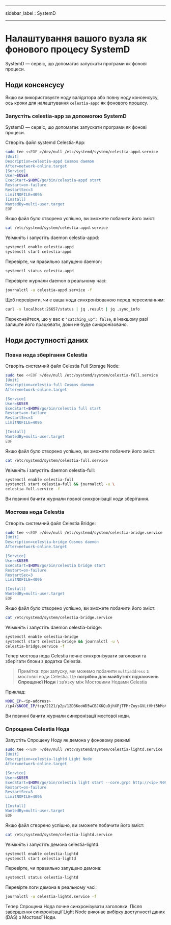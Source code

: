 - - -
sidebar_label : SystemD
- - -

# Налаштування вашого вузла як фонового процесу SystemD

SystemD — сервіс, що допомагає запускати програми як фонові процеси.

## Ноди консенсусу

Якщо ви використовуєте ноду валідатора або повну ноду консенсусу, ось кроки для налаштування `celestia-appd` як фонового процесу.

### Запустіть celestia-app за допомогою SystemD

SystemD — сервіс, що допомагає запускати програми як фонові процеси.

Створіть файл systemd Celestia-App:

```sh
sudo tee <<EOF >/dev/null /etc/systemd/system/celestia-appd.service
[Unit]
Description=celestia-appd Cosmos daemon
After=network-online.target
[Service]
User=$USER
ExecStart=$HOME/go/bin/celestia-appd start
Restart=on-failure
RestartSec=3
LimitNOFILE=4096
[Install]
WantedBy=multi-user.target
EOF
```

Якщо файл було створено успішно, ви зможете побачити його зміст:

```sh
cat /etc/systemd/system/celestia-appd.service
```

Увімкніть і запустіть daemon celestia-appd:

```sh
systemctl enable celestia-appd
systemctl start celestia-appd
```

Перевірте, чи правильно запущено daemon:

```sh
systemctl status celestia-appd
```

Перевірте журнали daemon в реальному часі:

```sh
journalctl -u celestia-appd.service -f
```

Щоб перевірити, чи є ваша нода синхронізованою перед пересиланням:

```sh
curl -s localhost:26657/status | jq .result | jq .sync_info
```

Переконайтеся, що у вас є `"catching_up": false`, в інакшому разі залиште його працювати, доки не буде синхронізовано.

## Ноди доступності даних

### Повна нода зберігання Celestia

Створіть системний файл Celestia Full Storage Node:

```sh
sudo tee <<EOF >/dev/null /etc/systemd/system/celestia-full.service
[Unit]
Description=celestia-full Cosmos daemon
After=network-online.target

[Service]
User=$USER
ExecStart=$HOME/go/bin/celestia full start
Restart=on-failure
RestartSec=3
LimitNOFILE=4096

[Install]
WantedBy=multi-user.target
EOF
```

Якщо файл було створено успішно, ви зможете побачити його зміст:

```sh
cat /etc/systemd/system/celestia-full.service
```

Увімкніть і запустіть daemon celestia-full:

```sh
systemctl enable celestia-full
systemctl start celestia-full && journalctl -u \
celestia-full.service -f
```

Ви повинні бачити журнали повної синхронізації ноди зберігання.

### Мостова нода Celestia

Створіть системний файл Celestia Bridge:

```sh
sudo tee <<EOF >/dev/null /etc/systemd/system/celestia-bridge.service
[Unit]
Description=celestia-bridge Cosmos daemon
After=network-online.target

[Service]
User=$USER
ExecStart=$HOME/go/bin/celestia bridge start
Restart=on-failure
RestartSec=3
LimitNOFILE=4096

[Install]
WantedBy=multi-user.target
EOF
```

Якщо файл було створено успішно, ви зможете побачити його зміст:

```sh
cat /etc/systemd/system/celestia-bridge.service
```

Увімкніть і запустіть daemon celestia-bridge:

```sh
systemctl enable celestia-bridge
systemctl start celestia-bridge && journalctl -u \
celestia-bridge.service -f
```

Тепер мостова нода Celestia почне синхронізувати заголовки та зберігати блоки з додатка Celestia.

> Примітка: при запуску, ми можемо побачити `multiaddress` з мостової ноди Celestia. Це **потрібно для майбутніх підключень Спрощеної Ноди** і зв’язку між Мостовими Нодами Celestia

Приклад:

```sh
NODE_IP=<ip-address>
/ip4/$NODE_IP/tcp/2121/p2p/12D3KooWD5wCBJXKQuDjhXFjTFMrZoysGVLtVht5hMoVbSLCbV22
```

Ви повинні бачити журнали синхронізації мостової ноди.

### Спрощена Celestia Нода

Запустіть Спрощену Ноду як демона у фоновому режимі

```sh
sudo tee <<EOF >/dev/null /etc/systemd/system/celestia-lightd.service
[Unit]
Description=celestia-lightd Light Node
After=network-online.target

[Service]
User=$USER
ExecStart=$HOME/go/bin/celestia light start --core.grpc http://<ip>:9090
Restart=on-failure
RestartSec=3
LimitNOFILE=4096

[Install]
WantedBy=multi-user.target
EOF
```

Якщо файл створено успішно, ви зможете побачити його вміст:

```sh
cat /etc/systemd/system/celestia-lightd.service
```

Увімкніть і запустіть демона celestia-lightd:

```sh
systemctl enable celestia-lightd
systemctl start celestia-lightd
```

Перевірте, чи правильно запущено демона:

```sh
systemctl status celestia-lightd
```

Перевірте логи демона в реальному часі:

```sh
journalctl -u celestia-lightd.service -f
```

Тепер Спрощена Нода почне синхронізувати заголовки. Після завершення синхронізації Light Node виконає вибірку доступності даних (DAS) з Мостової Ноди.
